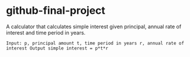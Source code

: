 # github-final-project
A calculator that calculates simple interest given principal, annual rate of interest and time period in years.




`
   Input:
      p, principal amount
      t, time period in years
      r, annual rate of interest
   Output
      simple interest = p*t*r
      `
